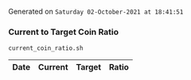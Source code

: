 Generated on `Saturday 02-October-2021 at 18:41:51`

### Current to Target Coin Ratio
`current_coin_ratio.sh`

Date|Current|Target|Ratio
---|---|---|---
